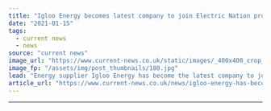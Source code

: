```yaml
---
title: "Igloo Energy becomes latest company to join Electric Nation project"
date: "2021-01-15"
tags: 
  - current news
  - news
source: "current news"
image_url: "https://www.current-news.co.uk/static/images/_400x400_crop_center-center/V2G-Electric-Nation-WPD.jpg"
image_fp: "/assets/img/post_thumbnails/180.jpg"
lead: "​Energy supplier Igloo Energy has become the latest company to join Western Power Distribution’s (WPD) vehicle-to-grid (V2G) trial Electric Nation."
article_url: "https://www.current-news.co.uk/news/igloo-energy-has-become-the-latest-company-to-join-the-electric-nation-project?utm_source=rss-feeds&utm_medium=rss&utm_campaign=rss"
---
```


---
